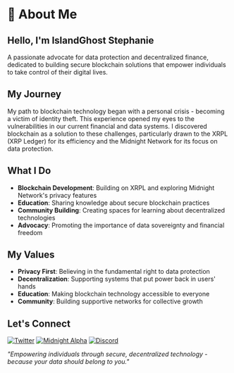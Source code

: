 # 👤 About Me

## Hello, I'm IslandGhost Stephanie

A passionate advocate for data protection and decentralized finance, dedicated to building secure blockchain solutions that empower individuals to take control of their digital lives.

## My Journey

My path to blockchain technology began with a personal crisis - becoming a victim of identity theft. This experience opened my eyes to the vulnerabilities in our current financial and data systems. I discovered blockchain as a solution to these challenges, particularly drawn to the XRPL (XRP Ledger) for its efficiency and the Midnight Network for its focus on data protection.

## What I Do

- **Blockchain Development**: Building on XRPL and exploring Midnight Network's privacy features
- **Education**: Sharing knowledge about secure blockchain practices
- **Community Building**: Creating spaces for learning about decentralized technologies
- **Advocacy**: Promoting the importance of data sovereignty and financial freedom

## My Values

- **Privacy First**: Believing in the fundamental right to data protection
- **Decentralization**: Supporting systems that put power back in users' hands
- **Education**: Making blockchain technology accessible to everyone
- **Community**: Building supportive networks for collective growth

## Let's Connect

[![Twitter](https://img.shields.io/badge/Twitter-1DA1F2?style=for-the-badge&logo=twitter&logoColor=white)](https://x.com/Islandghostxrp)
[![Midnight Alpha](https://img.shields.io/badge/Midnight_Alpha-000000?style=for-the-badge&logo=x&logoColor=white)](https://x.com/MidnightAlphaX)
[![Discord](https://img.shields.io/badge/Discord_Community-7289DA?style=for-the-badge&logo=discord&logoColor=white)](https://discord.gg/F2KD6WFn)

*"Empowering individuals through secure, decentralized technology - because your data should belong to you."*
